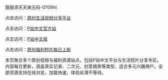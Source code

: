 狠狠添天天爽无码-0709ht

点击访问：<a href="https://heiliaowzu4ur.pages.dev">原创生活视频分享平台</a>

点击访问：<a href="https://heiliaozj3tjd.pages.dev">P站中文官方站</a>

点击访问：<a href="https://heiliaoe8ajia.pages.dev">P站中文版</a>

点击访问：<a href="https://heiliaoxqkkct.pages.dev">原创福利短片每日上新</a>

<p>本页聚合多个原创视频与福利资源站点，包括P站中文平台与生活短片分享专区。内容每日更新，涵盖真实记录、二次元、创意搞笑等类型，适合多元兴趣用户。全部资源支持在线浏览，加载快速，体验丝滑不等待。</p>

<span style="display:none;">[Canonical link](）</span>
